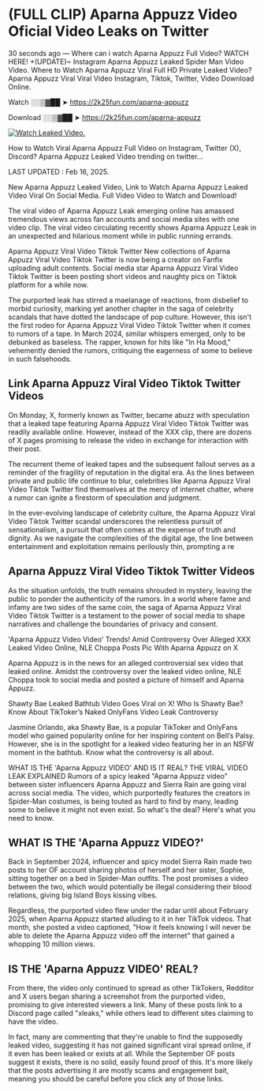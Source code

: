 # (FULL CLIP) Aparna Appuzz Video Oficial Video Leaks on Twitter

30 seconds ago — Where can i watch Aparna Appuzz Full Video? WATCH HERE! +(UPDATE)~ Instagram Aparna Appuzz Leaked Spider Man Video Video. Where to Watch Aparna Appuzz Viral Full HD Private Leaked Video? Aparna Appuzz Viral Viral Video Instagram, Tiktok, Twitter, Video Download Online.

Watch ░░▒▓██ ➤ https://2k25fun.com/aparna-appuzz

Download ░░▒▓██ ➤ https://2k25fun.com/aparna-appuzz

[![Watch Leaked Video.](https://miro.medium.com/v2/resize:fit:828/format:webp/1*cilzJN44JGOrTw9NJCrNHA.gif "Watch Leaked Video")](https://2k25fun.com/aparna-appuzz)

How to Watch Viral Aparna Appuzz Full Video on Instagram, Twitter (X), Discord? Aparna Appuzz Leaked Video trending on twitter...

LAST UPDATED : Feb 16, 2025.

New Aparna Appuzz Leaked Video, Link to Watch Aparna Appuzz Leaked Video Viral On Social Media. Full Video Video to Watch and Download!

The viral video of Aparna Appuzz Leak emerging online has amassed tremendous views across fan accounts and social media sites with one video clip. The viral video circulating recently shows Aparna Appuzz Leak in an unexpected and hilarious moment while in public running errands.

Aparna Appuzz Viral Video Tiktok Twitter New collections of Aparna Appuzz Viral Video Tiktok Twitter is now being a creator on Fanfix uploading adult contents. Social media star Aparna Appuzz Viral Video Tiktok Twitter is been posting short videos and naughty pics on Tiktok platform for a while now.

The purported leak has stirred a maelanage of reactions, from disbelief to morbid curiosity, marking yet another chapter in the saga of celebrity scandals that have dotted the landscape of pop culture. However, this isn't the first rodeo for Aparna Appuzz Viral Video Tiktok Twitter when it comes to rumors of a tape. In March 2024, similar whispers emerged, only to be debunked as baseless. The rapper, known for hits like "In Ha Mood," vehemently denied the rumors, critiquing the eagerness of some to believe in such falsehoods.

## Link Aparna Appuzz Viral Video Tiktok Twitter Videos

On Monday, X, formerly known as Twitter, became abuzz with speculation that a leaked tape featuring Aparna Appuzz Viral Video Tiktok Twitter was readily available online. However, instead of the XXX clip, there are dozens of X pages promising to release the video in exchange for interaction with their post.

The recurrent theme of leaked tapes and the subsequent fallout serves as a reminder of the fragility of reputation in the digital era. As the lines between private and public life continue to blur, celebrities like Aparna Appuzz Viral Video Tiktok Twitter find themselves at the mercy of internet chatter, where a rumor can ignite a firestorm of speculation and judgment.

In the ever-evolving landscape of celebrity culture, the Aparna Appuzz Viral Video Tiktok Twitter scandal underscores the relentless pursuit of sensationalism, a pursuit that often comes at the expense of truth and dignity. As we navigate the complexities of the digital age, the line between entertainment and exploitation remains perilously thin, prompting a re

##  Aparna Appuzz Viral Video Tiktok Twitter Videos

As the situation unfolds, the truth remains shrouded in mystery, leaving the public to ponder the authenticity of the rumors. In a world where fame and infamy are two sides of the same coin, the saga of Aparna Appuzz Viral Video Tiktok Twitter is a testament to the power of social media to shape narratives and challenge the boundaries of privacy and consent.

'Aparna Appuzz Video Video' Trends! Amid Controversy Over Alleged XXX Leaked Video Online, NLE Choppa Posts Pic With Aparna Appuzz on X

Aparna Appuzz is in the news for an alleged controversial sex video that leaked online. Amidst the controversy over the leaked video online, NLE Choppa took to social media and posted a picture of himself and Aparna Appuzz.

Shawty Bae Leaked Bathtub Video Goes Viral on X! Who Is Shawty Bae? Know About TikToker’s Naked OnlyFans Video Leak Controversy

Jasmine Orlando, aka Shawty Bae, is a popular TikToker and OnlyFans model who gained popularity online for her inspiring content on Bell’s Palsy. However, she is in the spotlight for a leaked video featuring her in an NSFW moment in the bathtub. Know what the controversy is all about.

WHAT IS THE 'Aparna Appuzz VIDEO' AND IS IT REAL? THE VIRAL VIDEO LEAK EXPLAINED Rumors of a spicy leaked "Aparna Appuzz video" between sister influencers Aparna Appuzz and Sierra Rain are going viral across social media. The video, which purportedly features the creators in Spider-Man costumes, is being touted as hard to find by many, leading some to believe it might not even exist. So what's the deal? Here's what you need to know.

## WHAT IS THE 'Aparna Appuzz VIDEO?'

Back in September 2024, influencer and spicy model Sierra Rain made two posts to her OF account sharing photos of herself and her sister, Sophie, sitting together on a bed in Spider-Man outfits. The post promises a video between the two, which would potentially be illegal considering their blood relations, giving big Island Boys kissing vibes.

Regardless, the purported video flew under the radar until about February 2025, when Aparna Appuzz started alluding to it in her TikTok videos. That month, she posted a video captioned, "How it feels knowing I will never be able to delete the Aparna Appuzz video off the internet" that gained a whopping 10 million views.

## IS THE 'Aparna Appuzz VIDEO' REAL?

From there, the video only continued to spread as other TikTokers, Redditor and X users began sharing a screenshot from the purported video, promising to give interested viewers a link. Many of these posts link to a Discord page called "xleaks," while others lead to different sites claiming to have the video.

In fact, many are commenting that they're unable to find the supposedly leaked video, suggesting it has not gained significant viral spread online, if it even has been leaked or exists at all. While the September OF posts suggest it exists, there is no solid, easily found proof of this. It's more likely that the posts advertising it are mostly scams and engagement bait, meaning you should be careful before you click any of those links.